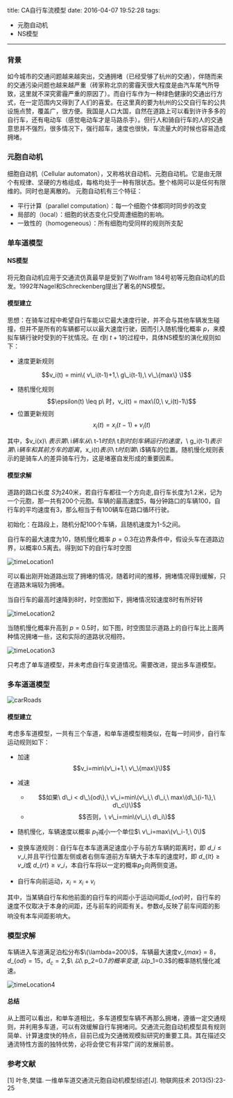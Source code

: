 title: CA自行车流模型
date: 2016-04-07 19:52:28
tags: 
- 元胞自动机
- NS模型
---
### 背景
如今城市的交通问题越来越突出，交通拥堵（已经受够了杭州的交通），伴随而来的交通污染问题也越来越严重（砖家称北京的雾霾天很大程度是由汽车尾气所导致，这里就不深究雾霾严重的原因了）。而自行车作为一种绿色健康的交通出行方式，在一定范围内又得到了人们的喜爱。在这里真的要为杭州的公交自行车的公共设施点赞，覆盖广，很方便。我国是人口大国，自然在道路上可以看到许许多多的自行车，还有电动车（感觉电动车才是马路杀手）。但行人和骑自行车的人的交通意思并不强烈，很多情况下，强行超车，速度也很快，车流量大的时候也容易造成拥堵。

<!--more-->
### 元胞自动机
细胞自动机（Cellular automaton），又称格状自动机、元胞自动机。它是由无限个有规律、坚硬的方格组成，每格均处于一种有限状态。整个格网可以是任何有限维的。同时也是离散的。
元胞自动机有三个特征：

- 平行计算（parallel computation）：每一个细胞个体都同时同步的改变
- 局部的（local）：细胞的状态变化只受周遭细胞的影响。
- 一致性的（homogeneous）：所有细胞均受同样的规则所支配

### 单车道模型
#### NS模型
将元胞自动机应用于交通流仿真最早是受到了Wolfram 184号初等元胞自动机的启发。1992年Nagel和Schreckenberg提出了著名的NS模型。
#### 模型建立
思想：在骑车过程中希望自行车能以它最大速度行驶，并不会与其他车辆发生碰撞，但并不是所有的车辆都可以以最大速度行驶，因而引入随机慢化概率$\ p$，来模拟车辆行驶时受到的干扰情况。在$\ t$到$\ t+1$的过程中，具体NS模型的演化规则如下：

- 速度更新规则

$$v_i(t) = min\( v\_i(t-1)+1,\ g\_i(t-1),\ v\_\{max\} \)$$
- 随机慢化规则
$$\epsilon(t) \leq p\ 时，v_i(t) = max\(0,\ v_i(t)-1\)$$
- 位置更新规则
$$ x_i(t) = x_i(t-1) + v_i(t)$$

其中，$v_i(x)\ $表示第$\ i$辆车从$\ t-1$时刻$\ t$到时刻车辆运行的速度，$\ g_i(t-1)$表示第$\ i$辆车和其前方车的距离，$x_i(t)$表示$\ t$时刻第$\ i$辆车的位置。随机慢化规则表示的是骑车人的差异骑车行为，这是堵塞自发形成的重要因素。

#### 模型求解
道路的路口长度$\ S$为240米，若自行车都往一个方向走,自行车长度为1.2米，记为一个元胞，那一共有200个元胞。车辆的最高速度5，每分钟路口的车辆100，自行车的平均速度有3，那么相当于有100辆车在路口循环行驶。

初始化：在路段上，随机分配100个车辆，且随机速度为1-5之间。

自行车的最大速度为10，随机慢化概率$\ p=0.3$在边界条件中，假设头车在道路边界，以概率0.5离去。得到如下的自行车时空图

<!-- ![timeLocation1](http://ww3.sinaimg.cn/large/713ab781jw1f2yvrgownkj20kq0fl790.jpg) -->

![timeLocation1](http://ww1.sinaimg.cn/large/713ab781jw1f2ywcbmqbij20bn08pjtc.jpg)

可以看出刚开始道路出现了拥堵的情况，随着时间的推移，拥堵情况得到缓解，只在道路末端较为拥堵。

当自行车的最高时速降到8时，时空图如下，拥堵情况较速度8时有所好转

![timeLocation2](http://ww1.sinaimg.cn/large/713ab781jw1f2ywhck492j20bq08wq4y.jpg)

当随机慢化概率升高到$\ p=0.5$时，如下图，时空图显示道路上的自行车比上面两种情况拥堵一些，这和实际的道路状况相符。

![timeLocation3](http://ww1.sinaimg.cn/large/713ab781jw1f2ywjr9glqj20bt09ttb8.jpg)

只考虑了单车道模型，并未考虑自行车变道情况。需要改进，提出多车道模型。

### 多车道道模型
![carRoads](http://ww2.sinaimg.cn/large/713ab781jw1f2ywpqe58vj20pz07edgj.jpg)

#### 模型建立
考虑多车道模型，一共有三个车道，和单车道模型相类似，在每一时间步，自行车运动规则如下：

- 加速
$$v_i=min\(v\_i+1,\ v\_\{max\}\)$$
- 减速
	+ $$如果\ d\_i < d\_\{od\},\ v\_i=min\(v\_i,\ d\_i,\ max\(d\_\{i-1\},\ d\_c\)\)$$
	+ $$否则，\ v\_i=min\(v\_i,\ d\_i\)$$

- 随机慢化，车辆速度以概率$\ p_1$减小一个单位$\ v\_i=max\(v\_i-1,\ 0\)$
- 变换车道规则：自行车在本车道满足速度小于与前方车辆的距离时，即$\ d\_i \le v\_i$,并且平行位置左侧或者右侧车道前方车辆大于本车的速度时，即$\ d\_\{lt\} \ge v\_i$或$\ d\_\{rt\} \ge v\_i$，本自行车将以一定的概率$p_2$向两侧变道。
- 自行车向前运动，$x_i = x_i + v_i$

其中，当某辆自行车和他前面的自行车的间距小于运动间距$d\_\{od\}$时，自行车的速度不仅取决于本身的间距，还与前车的间距有关。参数$d_c$反映了前车间距的影响没有本车间距影响大。

### 模型求解
车辆进入车道满足泊松分布$\(\lambda=200\)$，车辆最大速度$v\_\{max\} = 8$，$d\_\{od\}=15$，$d_c=2$,$\ $以$\ p_2=0.7$的概率变道,以$p_1=0.3$的概率随机慢化减速。

![timeLocation4](http://ww4.sinaimg.cn/large/713ab781jw1f2yxokhl0tj20be0960v6.jpg)

#### 总结
从上图可以看出，和单车道相比，多车道模型车辆不再那么拥堵，遵循一定交通规则，并利用多车道，可以有效缓解自行车拥堵问。交通流元胞自动机模型具有规则简单、计算速度快的特点，目前已成为交通微观模拟研究的重要工具。其在描述交通流特性方面的独特优势，必将会使它有非常广阔的发展前景。

### 参考文献
[1] 叶冬,樊镭. 一维单车道交通流元胞自动机模型综述[J]. 物联网技术 2013(5):23-25

